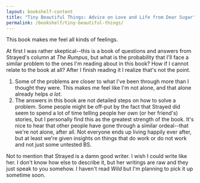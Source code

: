 ```yaml
---
layout: bookshelf-content
title: "Tiny Beautiful Things: Advice on Love and Life from Dear Sugar"
permalink: /bookshelf/tiny-beautiful-things/
---
```


This book makes me feel all kinds of feelings.

At first I was rather skeptical--this is a book of questions and answers from Strayed's column at *The Rumpus*, but what is the probability that I'll face a similar problem to the ones I'm reading about in this book? How if I cannot relate to the book at all? After I finish reading it I realize that's not the point.

1. Some of the problems are closer to what I've been through more than I thought they were. This makes me feel like I'm not alone, and that alone already helps *a lot*.
2. The answers in this book are not detailed steps on how to solve a problem. Some people might be off-put by the fact that Strayed did seem to spend a lot of time telling people her *own* (or her friend's) stories, but I personally find this as the greatest strength of the book. It's nice to hear that other people have gone through a similar ordeal--that we're not alone, after all. Not everyone ends up living happily ever after, but at least we're given insights on things that do work or do not work and not just some untested BS. 

Not to mention that Strayed is a damn good writer. I wish I could write like her. I don't know how else to describe it, but her writings are raw and they just speak to you somehow. I haven't read *Wild* but I'm planning to pick it up sometime soon.